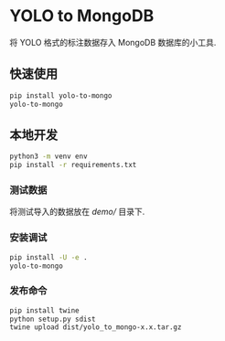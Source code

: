 # YOLO to MongoDB

将 YOLO 格式的标注数据存入 MongoDB 数据库的小工具.

## 快速使用

```bash
pip install yolo-to-mongo
yolo-to-mongo
```

## 本地开发

```bash
python3 -m venv env
pip install -r requirements.txt
```

### 测试数据

将测试导入的数据放在 *demo/* 目录下.

### 安装调试

```bash
pip install -U -e .
yolo-to-mongo
```

### 发布命令

```bash
pip install twine
python setup.py sdist
twine upload dist/yolo_to_mongo-x.x.tar.gz
```
